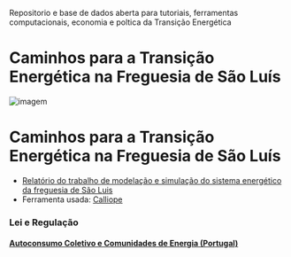 
<!-- # Energy Commons -->
<!--  **Tools and Information Database for the science, engineering, economics and politics of the Energy Transition** -->

<!--Repository and open database for tutorials, computational tools, software implementions, technical documents, research papers, books and articles on the various aspects of the ongoing energy transition.-->

Repositorio e base de dados aberta para tutoriais, ferramentas computacionais, economia e poltica da Transição Energética


# Caminhos para a Transição Energética na Freguesia de São Luís

![imagem](DSCF6370.JPG "Transição energética em São Luis")


 <!--## The politics of Energy  -->
# Caminhos para a Transição Energética na Freguesia de São Luís

* [Relatório do trabalho de modelação e simulação do sistema energético da freguesia de São Luis](Relatório_SLuis_Final.pdf)
* Ferramenta usada: [Calliope](https://www.callio.pe/)

### Lei e Regulação

#### [Autoconsumo Coletivo e Comunidades de Energia (Portugal)](Law.md)


<!--## Science and Engineering-->

<!--## Software and Programming-->

